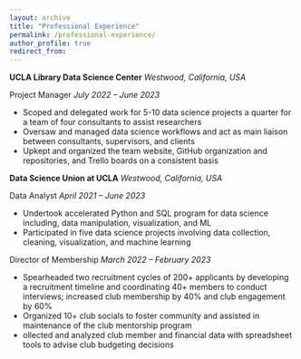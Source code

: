 ```yaml
---
layout: archive
title: "Professional Experience"
permalink: /professional-experience/
author_profile: true
redirect_from:
---
```


**UCLA Library Data Science Center**
*Westwood, California, USA*

Project Manager 
*July 2022 – June 2023*
* Scoped and delegated work for 5-10 data science projects a quarter for a team of four consultants to assist researchers
* Oversaw and managed data science workflows and act as main liaison between consultants, supervisors, and clients
* Upkept and organized the team website, GitHub organization and repositories, and Trello boards on a consistent basis 

**Data Science Union at UCLA**
*Westwood, California, USA*

Data Analyst 
*April 2021 – June 2023*
* Undertook accelerated Python and SQL program for data science including, data manipulation, visualization, and ML
* Participated in five data science projects involving data collection, cleaning, visualization, and machine learning 

Director of Membership 
*March 2022 – February 2023*
* Spearheaded two recruitment cycles of 200+ applicants by developing a recruitment timeline and coordinating 40+ members to conduct interviews; increased club membership by 40% and club engagement by 60%
* Organized 10+ club socials to foster community and assisted in maintenance of the club mentorship program
* ollected and analyzed club member and financial data with spreadsheet tools to advise club budgeting decisions